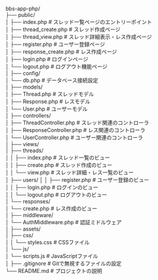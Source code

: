 bbs-app-php/  
├── public/  
│   ├── index.php                   # スレッド一覧ページのエントリーポイント  
│   ├── thread_create.php           # スレッド作成ページ  
│   ├── thread_view.php             # スレッド詳細表示・レス作成ページ  
│   ├── register.php                # ユーザー登録ページ  
│   ├── response_create.php         # レス作成ページ  
│   ├── login.php                   # ログインページ  
│   └── logout.php                  # ログアウト機能ページ  
│
├── config/  
│   └── db.php                      # データベース接続設定  
│
├── models/  
│   ├── Thread.php                  # スレッドモデル  
│   ├── Response.php                # レスモデル  
│   └── User.php                    # ユーザーモデル  
│
├── controllers/  
│   ├── ThreadController.php        # スレッド関連のコントローラ  
│   ├── ResponseController.php      # レス関連のコントローラ  
│   └── UserController.php          # ユーザー関連のコントローラ  
│
├── views/  
│   ├── threads/  
│   │   ├── index.php               # スレッド一覧のビュー  
│   │   ├── create.php              # スレッド作成のビュー  
│   │   └── view.php                # スレッド詳細・レス一覧のビュー  
│   ├── users/
│   │   ├── register.php            # ユーザー登録のビュー  
│   │   ├── login.php               # ログインのビュー  
│   │   └── logout.php              # ログアウトのビュー  
│   └── responses/  
│       └── create.php              # レス作成のビュー  
│
├── middleware/  
│   └── AuthMiddleware.php          # 認証ミドルウェア  
│
├── assets/  
│   ├── css/  
│   │   └── styles.css              # CSSファイル  
│   └── js/  
│       └── scripts.js              # JavaScriptファイル  
│
├── .gitignore                      # Gitで無視するファイルの設定  
└── README.md                       # プロジェクトの説明  
